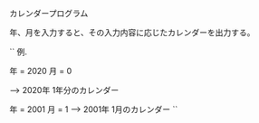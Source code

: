 カレンダープログラム

年、月を入力すると、その入力内容に応じたカレンダーを出力する。

``
例. 

年 = 2020
月 = 0 

--> 2020年 1年分のカレンダー

年 = 2001
月 = 1
--> 2001年 1月のカレンダー
``
